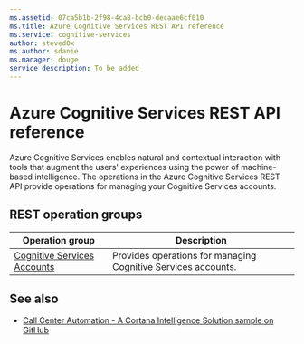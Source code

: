 ```yaml
---
ms.assetid: 07ca5b1b-2f98-4ca8-bcb0-decaae6cf010
ms.title: Azure Cognitive Services REST API reference
ms.service: cognitive-services
author: steved0x
ms.author: sdanie
ms.manager: douge
service_description: To be added
---
```


# Azure Cognitive Services REST API reference

Azure Cognitive Services enables natural and contextual interaction with tools that augment the users' experiences using the power of machine-based intelligence. The operations in the Azure Cognitive Services REST API provide operations for managing your Cognitive Services accounts.

## REST operation groups

| Operation group                                                         | Description                                                   |
|-------------------------------------------------------------------------|---------------------------------------------------------------|
| [Cognitive Services Accounts](xref:management.azure.com.cognitiveservices.cognitiveservicesaccounts) | Provides operations for managing Cognitive Services accounts. |

## See also

- [Call Center Automation - A Cortana Intelligence Solution sample on GitHub](https://github.com/Azure/cortana-intelligence-call-center-cognitive-services-solution)
